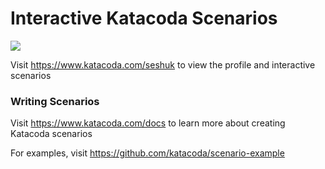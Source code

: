 # Interactive Katacoda Scenarios

[![](http://shields.katacoda.com/katacoda/seshuk/count.svg)](https://www.katacoda.com/seshuk "Get your profile on Katacoda.com")

Visit https://www.katacoda.com/seshuk to view the profile and interactive scenarios

### Writing Scenarios
Visit https://www.katacoda.com/docs to learn more about creating Katacoda scenarios

For examples, visit https://github.com/katacoda/scenario-example
